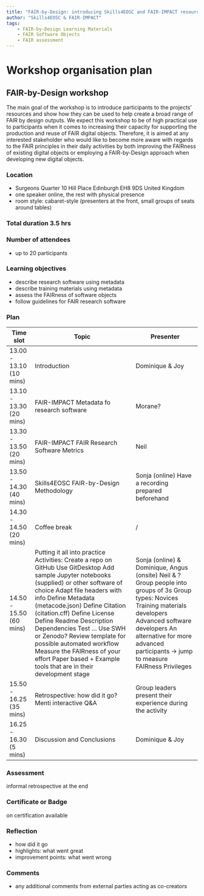 ```yaml
---
title: "FAIR-by-Design: introducing Skills4EOSC and FAIR-IMPACT resources and support"
author: "Skills4EOSC & FAIR-IMPACT"
tags: 
    - FAIR-by-Design Learning Materials
    - FAIR Software Objects
    - FAIR assessment
---
```


# Workshop organisation plan

## FAIR-by-Design workshop

The main goal of the workshop is to introduce participants to the projects’ resources and show how they can be used to help create a broad range of FAIR by design outputs. We expect this workshop to be of high practical use to participants when it comes to increasing their capacity for supporting the production and reuse of FAIR digital objects. Therefore, it is aimed at any interested stakeholder who would like to become more aware with regards to the FAIR principles in their daily activities by both improving the FAIRness of existing digital objects or employing a FAIR-by-Design approach when developing new digital objects.


### Location

- Surgeons Quarter 10 Hill Place Edinburgh EH8 9DS United Kingdom
- one speaker online, the rest with physical presence
- room style: cabaret-style (presenters at the front, small groups of seats around tables)

### Total duration 3.5 hrs

### Number of attendees
- up to 20 participants

### Learning objectives
- describe research software using metadata
- describe training materials using metadata
- assess the FAIRness of software objects
- follow guidelines for FAIR research software

### Plan
| Time slot | Topic | Presenter |
|---|---|---|
| 13.00 - 13.10 (10 mins) | Introduction | Dominique & Joy |
| 13.10 - 13.30 (20 mins) | FAIR-IMPACT Metadata fo research software | Morane? |
| 13.30 - 13.50 (20 mins) | FAIR-IMPACT FAIR Research Software Metrics | Neil |
| 13.50 - 14.30 (40 mins) | Skills4EOSC FAIR-by-Design Methodology | Sonja (online) Have a recording prepared beforehand |
| 14.30 - 14.50 (20 mins) | Coffee break | / |
| 14.50 - 15.50 (60 mins) | Putting it all into practice Activities: Create a repo on GitHub Use GitDesktop Add sample Jupyter notebooks (supplied) or other software of choice Adapt file headers with info Define Metadata (metacode.json) Define Citation (citation.cff) Define License  Define Readme Description Dependencies Test … Use SWH or Zenodo? Review template for possible automated workflow Measure the FAIRness of your effort Paper based +  Example tools that are in their development stage | Sonja (online) & Dominique, Angus (onsite) Neil & ? Group people into groups of 3s Group types: Novices Training materials developers  Advanced software developers  An alternative for more advanced participants -> jump to measure FAIRness Privileges  |
| 15.50 - 16.25 (35 mins) | Retrospective: how did it go? Menti interactive Q&A | Group leaders present their experience during the activity |
| 16.25 - 16.30 (5 mins) | Discussion and Conclusions | Dominique & Joy |

### Assessment
informal retrospective at the end

### Certificate or Badge
on certification available

### Reflection
- how did it go
- highlights: what went great
- improvement points: what went wrong

### Comments
- any additional comments from external parties acting as co-creators